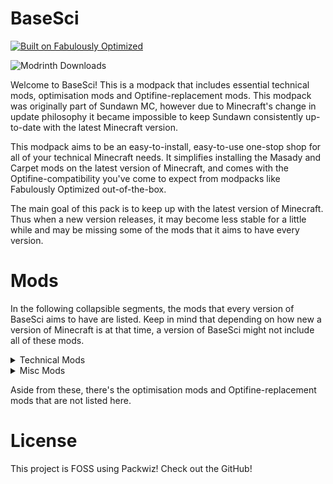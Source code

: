 # BaseSci

[![Built on Fabulously Optimized](https://cdn.jsdelivr.net/npm/@intergrav/devins-badges@3/assets/cozy/built-with/fabulously-optimized_64h.png)](https://download.fo)

![Modrinth Downloads](https://img.shields.io/modrinth/dt/W7qkr930)

Welcome to BaseSci! This is a modpack that includes essential technical mods,
optimisation mods and Optifine-replacement mods. This modpack was originally
part of Sundawn MC, however due to Minecraft's change in update philosophy it
became impossible to keep Sundawn consistently up-to-date with the latest
Minecraft version.

This modpack aims to be an easy-to-install, easy-to-use one-stop shop for all
of your technical Minecraft needs. It simplifies installing the Masady and
Carpet mods on the latest version of Minecraft, and comes with the
Optifine-compatibility you've come to expect from modpacks like Fabulously
Optimized out-of-the-box.

The main goal of this pack is to keep up with the latest version of Minecraft.
Thus when a new version releases, it may become less stable for a little while
and may be missing some of the mods that it aims to have every version.

# Mods

In the following collapsible segments, the mods that every version of BaseSci
aims to have are listed. Keep in mind that depending on how new a version of
Minecraft is at that time, a version of BaseSci might not include all of these
mods.

<details>
<summary>Technical Mods</summary>

- Carpet
- Carpet Extra
- Carpet TIS Addition
- Litematica
- Litematica Printer
- Litematica Server Paster
- Syncmatica
- MiniHUD
- Tweakeroo
- Tweakermore
- Item Scroller
- Inventory Profiles Next
- G4mespeed
- Redstone Multimeter
- Redstone Tweaks (with ResPackOpts)
- Axiom
- Extreme Sound Muffler
- CommandKeys
- Auto lectern
- NBT Autocomplete
- ReplayMod
- Peek
- Spark
- WorldEdit
- Xaeros Minimap & Worldmap

</details>

<details>
<summary>Misc Mods</summary>

- Bobby
- Simple Voice Chat
- Camera Utils
- E4mc

</details>

Aside from these, there's the optimisation mods and Optifine-replacement mods
that are not listed here.

# License

This project is FOSS using Packwiz! Check out the GitHub!
